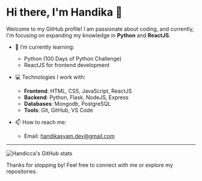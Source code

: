 # Hi there, I'm Handika 👋

Welcome to my GitHub profile! I am passionate about coding, and currently, I'm focusing on expanding my knowledge in **Python** and **ReactJS**.

- 🌱 I’m currently learning:
  - Python (100 Days of Python Challenge)
  - ReactJS for frontend development

- 💻 Technologies I work with:
  - **Frontend**: HTML, CSS, JavaScript, ReactJS
  - **Backend**: Python, Flask, NodeJS, Express
  - **Databases**: Mongodb, PostgreSQL
  - **Tools**: Git, GitHub, VS Code

- 📫 How to reach me:
  - Email: [handikasyam.dev@gmail.com](mailto:handikasyam.dev@gmail.com)

---

![Handicca's GitHub stats](https://github-readme-stats.vercel.app/api?username=handicca&show_icons=true&theme=radical)

Thanks for stopping by! Feel free to connect with me or explore my repositories.
